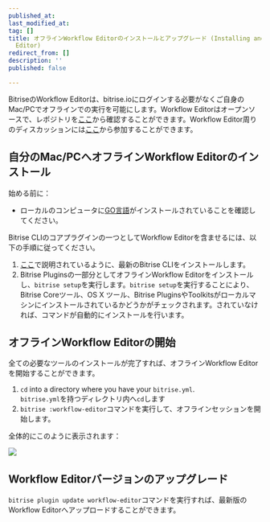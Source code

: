 ```yaml
---
published_at:
last_modified_at:
tag: []
title: オフラインWorkflow Editorのインストールとアップグレード (Installing and upgrading the offline Workflow
  Editor)
redirect_from: []
description: ''
published: false

---
```

BitriseのWorkflow Editorは、bitrise.ioにログインする必要がなくご自身のMac/PCでオフラインでの実行を可能にします。Workflow Editorはオープンソースで、レポジトリを[ここ](https://github.com/bitrise-io/bitrise-workflow-editor)から確認することができます。Workflow Editor周りのディスカッションには[ここ](https://discuss.bitrise.io/t/workflow-editor-v2-open-source-offline-workflow-editor/39)から参加することができます。

## 自分のMac/PCへオフラインWorkflow Editorのインストール

始める前に：

* ローカルのコンピュータに[GO言語](https://golang.org/)がインストールされていることを確認してください。

Bitrise CLIのコアプラグインの一つとしてWorkflow Editorを含ませるには、以下の手順に従ってください。

1. [ここ](/jp/bitrise-cli/installation/)で説明されているように、最新のBitrise CLIをインストールします。
2. Bitrise Pluginsの一部分としてオフラインWorkflow Editorをインストールし、`bitrise setup`を実行します。`bitrise setup`を実行することにより、Bitrise Coreツール、OS X ツール、Bitrise PluginsやToolkitsがローカルマシンにインストールされているかどうかがチェックされます。されていなければ、コマンドが自動的にインストールを行います。

## オフラインWorkflow Editorの開始

全ての必要なツールのインストールが完了すれば、オフラインWorkflow Editorを開始することができます。

1. `cd` into a directory where you have your `bitrise.yml`.  
   `bitrise.yml`を持つディレクトリ内へ`cd`します
2. `bitrise :workflow-editor`コマンドを実行して、オフラインセッションを開始します。

全体的にこのように表示されます：

![](/img/offline-workflow-editor.png)

## Workflow Editorバージョンのアップグレード

`bitrise plugin update workflow-editor`コマンドを実行すれば、最新版のWorkflow Editorへアップロードすることができます。